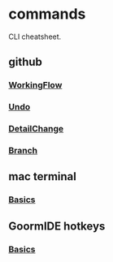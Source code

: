 # commands

CLI cheatsheet.

## github

### [WorkingFlow](github/WorkingFlow.md)

### [Undo](github/Undo.md)

### [DetailChange](github/DetailChange.md)

### [Branch](github/Branch.md)

## mac terminal

### [Basics](MacTerminal/basics.md)

## GoormIDE hotkeys

### [Basics](GoormIDE/basics.md)
